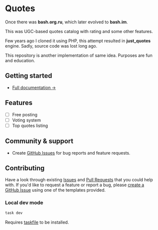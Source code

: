 <!-- TODO: Add logo -->

# Quotes

Once there was **bash.org.ru**, which later evolved to **bash.im**.

This was UGC-based quotes catalog with rating and some other features.

Few years ago I cloned it using PHP, this attempt resulted in **just_quotes** engine. Sadly, source code was lost long ago.

This repository is another implementation of same idea. Purposes are fun and education.

<!-- TODO: Add shields.io -->

## Getting started

- [Full documentation →](./docs)

## Features

- [ ] Free posting
- [ ] Voting system
- [ ] Top quotes listing

## Community & support

- Create [GitHub Issues](https://github.com/agrrh/quotes/issues) for bug reports and feature requests.

## Contributing

Have a look through existing [Issues](https://github.com/agrrh/quotes/issues) and [Pull Requests](https://github.com/agrrh/quotes/pulls) that you could help with. If you'd like to request a feature or report a bug, please [create a GitHub Issue](https://github.com/agrrh/quotes/issues) using one of the templates provided.

<!-- [See contribution guide →](https://github.com/agrrh/quotes/blob/master/CONTRIBUTING.md) -->

### Local dev mode

```sh
task dev
```

Requires [taskfile](https://taskfile.dev/) to be installed.
